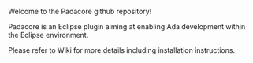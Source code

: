 Welcome to the Padacore github repository!

Padacore is an Eclipse plugin aiming at enabling Ada development within the Eclipse environment.

Please refer to Wiki for more details including installation instructions.